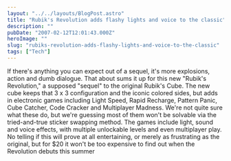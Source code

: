 ```yaml
---
layout: "../../layouts/BlogPost.astro"
title: "Rubik's Revolution adds flashy lights and voice to the classic"
description: ""
pubDate: "2007-02-12T12:01:43.000Z"
heroImage: ""
slug: "rubiks-revolution-adds-flashy-lights-and-voice-to-the-classic"
tags: ["Tech"]
---
```


If there's anything you can expect out of a sequel, it's more explosions, action and dumb dialogue. That about sums it up for this new "Rubik's Revolution," a supposed "sequel" to the original Rubik's Cube. The new cube keeps that 3 x 3 configuration and the iconic colored sides, but adds in electronic games including Light Speed, Rapid Recharge, Pattern Panic, Cube Catcher, Code Cracker and Multiplayer Madness. We're not quite sure what these do, but we're guessing most of them won't be solvable via the tried-and-true sticker swapping method. The games include light, sound and voice effects, with multiple unlockable levels and even multiplayer play. No telling if this will prove at all entertaining, or merely as frustrating as the original, but for $20 it won't be too expensive to find out when the Revolution debuts this summer
